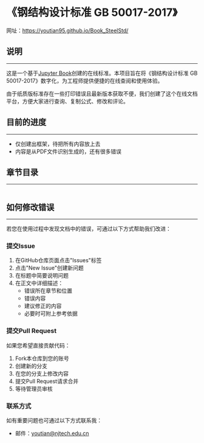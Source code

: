 # 《钢结构设计标准 GB 50017-2017》

网址：https://youtian95.github.io/Book_SteelStd/

## 说明
---

这是一个基于[Jupyter Book](https://jupyterbook.org/)创建的在线标准。本项目旨在将《钢结构设计标准 GB 50017-2017》数字化，为工程师提供便捷的在线查阅和使用体验。

由于纸质版标准存在一些打印错误且最新版本获取不便，我们创建了这个在线文档平台，方便大家进行查询、复制公式、修改和评论。

## 目前的进度
---

- 仅创建出框架，待把所有内容放上去
- 内容是从PDF文件识别生成的，还有很多错误

## 章节目录
---

```{tableofcontents}
```

## 如何修改错误
---

若您在使用过程中发现文档中的错误，可通过以下方式帮助我们改进：

### 提交Issue

1. 在GitHub仓库页面点击"Issues"标签
2. 点击"New Issue"创建新问题
3. 在标题中简要说明问题
4. 在正文中详细描述：
   - 错误所在章节和位置
   - 错误内容
   - 建议修正的内容
   - 必要时可附上参考依据

### 提交Pull Request

如果您希望直接贡献代码：

1. Fork本仓库到您的账号
2. 创建新的分支
3. 在您的分支上修改内容
4. 提交Pull Request请求合并
5. 等待管理员审核

### 联系方式

如有重要问题也可通过以下方式联系我：
- 邮件：youtian@njtech.edu.cn
